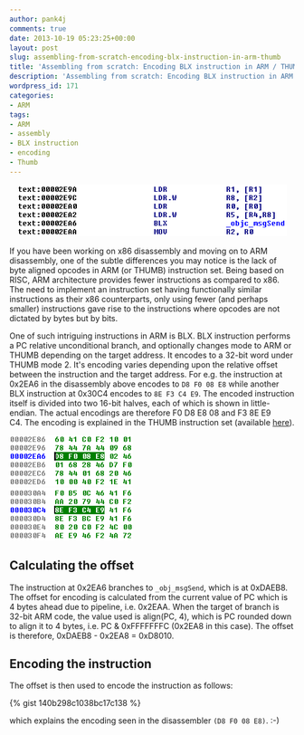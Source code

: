 ```yaml
---
author: pank4j
comments: true
date: 2013-10-19 05:23:25+00:00
layout: post
slug: assembling-from-scratch-encoding-blx-instruction-in-arm-thumb
title: 'Assembling from scratch: Encoding BLX instruction in ARM / THUMB'
description: 'Assembling from scratch: Encoding BLX instruction in ARM / THUMB'
wordpress_id: 171
categories:
- ARM
tags:
- ARM
- assembly
- BLX instruction
- encoding
- Thumb
---
```

   
<center><img src="/public/images/blx.png" /></center>

If you have been working on x86 disassembly and moving on to ARM disassembly, one of the subtle differences you may notice is the lack of byte aligned opcodes in ARM (or THUMB) instruction set. Being based on RISC, ARM architecture provides fewer instructions as compared to x86. The need to implement an instruction set having functionally similar instructions as their x86 counterparts, only using fewer (and perhaps smaller) instructions gave rise to the instructions where opcodes are not dictated by bytes but by bits.
   
One of such intriguing instructions in ARM is BLX. BLX instruction performs a PC relative unconditional branch, and optionally changes mode to ARM or THUMB depending on the target address. It encodes to a 32-bit word under THUMB mode 2. It's encoding varies depending upon the relative offset between the instruction and the target address. For e.g. the instruction at 0x2EA6 in the disassembly above encodes to `D8 F0 08 E8` while another BLX instruction at 0x30C4 encodes to `8E F3 C4 E9`. The encoded instruction itself is divided into two 16-bit halves, each of which is shown in little-endian. The actual encodings are therefore F0 D8 E8 08 and F3 8E E9 C4. The encoding is explained in the THUMB instruction set (available [here](https://ece.uwaterloo.ca/~ece222/ARM/ARM7-TDMI-manual-pt3.pdf)).

<p>
<style type="text/css">
.pic {
    display: inline-block;
    margin-left: auto;
    margin-right: 10%;
    /*height: 30px;*/
}

#images {
    text-align:center;
}
</style>
<div id="images">
<img class="pic" src="/public/images/blxasm1.png" /><img class="pic" src="/public/images/blxasm2.png" />
</div>
</p>



## Calculating the offset


The instruction at 0x2EA6 branches to `_obj_msgSend`, which is at 0xDAEB8. The offset for encoding is calculated from the current value of PC which is 4 bytes ahead due to pipeline, i.e. 0x2EAA. When the target of branch is 32-bit ARM code, the value used is align(PC, 4), which is PC rounded down to align it to 4 bytes, i.e. PC & 0xFFFFFFFC (0x2EA8 in this case). The offset is therefore, 0xDAEB8 - 0x2EA8 = 0xD8010.<br/>




## Encoding the instruction


The offset is then used to encode the instruction as follows:

{% gist 140b298c1038bc17c138 %}

which explains the encoding seen in the disassembler `(D8 F0 08 E8)`. :-)
